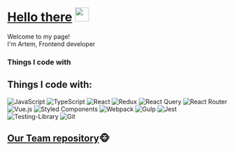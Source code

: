 <h1> 
  <a href="https://github.com/Korolkovart/" target="_blank">Hello there</a>
  <img src="https://github.com/blackcater/blackcater/raw/main/images/Hi.gif" height="32"/>
</h1>


<p>Welcome to my page! </br> I'm Artem, Frontend developer</p>
<h3>Things I code with</h3>
<p>

<h2>Things I code with:</h2> 

![JavaScript](https://img.shields.io/badge/javascript-%23323330.svg?style=for-the-badge&logo=javascript&logoColor=%23F7DF1E)
![TypeScript](https://img.shields.io/badge/typescript-%23007ACC.svg?style=for-the-badge&logo=typescript&logoColor=white)
![React](https://img.shields.io/badge/react-%2320232a.svg?style=for-the-badge&logo=react&logoColor=%2361DAFB)
![Redux](https://img.shields.io/badge/redux-%23593d88.svg?style=for-the-badge&logo=redux&logoColor=white)
![React Query](https://img.shields.io/badge/-React%20Query-FF4154?style=for-the-badge&logo=react%20query&logoColor=white)
![React Router](https://img.shields.io/badge/React_Router-CA4245?style=for-the-badge&logo=react-router&logoColor=white)
![Vue.js](https://img.shields.io/badge/vuejs-%2335495e.svg?style=for-the-badge&logo=vuedotjs&logoColor=%234FC08D)
![Styled Components](https://img.shields.io/badge/styled--components-DB7093?style=for-the-badge&logo=styled-components&logoColor=white)
![Webpack](https://img.shields.io/badge/webpack-%238DD6F9.svg?style=for-the-badge&logo=webpack&logoColor=black)
![Gulp](https://img.shields.io/badge/GULP-%23CF4647.svg?style=for-the-badge&logo=gulp&logoColor=white)
![Jest](https://img.shields.io/badge/-jest-%23C21325?style=for-the-badge&logo=jest&logoColor=white)
![Testing-Library](https://img.shields.io/badge/-TestingLibrary-%23E33332?style=for-the-badge&logo=testing-library&logoColor=white)
![Git](https://img.shields.io/badge/git-%23F05033.svg?style=for-the-badge&logo=git&logoColor=white)

<h2>
  <a href="https://github.com/code-monkey-tech" target="_blank">Our Team repository</a>🐵
</h2>


<!--
<a href="https://github.com/Korolkovart">
  <img align="center" src="https://github-readme-stats.vercel.app/api?username=Korolkovart" alt="GitHub stats" />
</a>

<a href="https://github.com/Korolkovart">
  <img align="center"  src="https://github-readme-stats.vercel.app/api/top-langs/?username=Korolkovart&layout=compact" alt="Top Langs" />
</a>
-->

